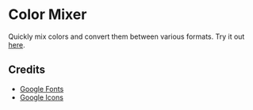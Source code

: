 # Color Mixer
Quickly mix colors and convert them between various formats. Try it out [here](https://emil-apps.github.io/color-mixer).

## Credits
- [Google Fonts](https://fonts.google.com)
- [Google Icons](https://fonts.google.com/icons)
